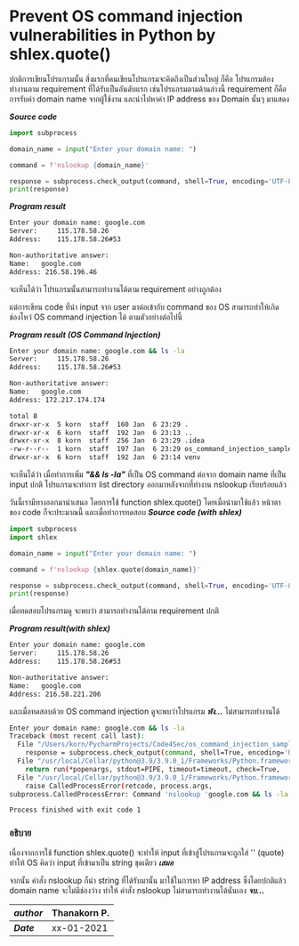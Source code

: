 # Prevent OS command injection vulnerabilities in Python by shlex.quote()

ปกติการเขียนโปรแกรมนั้น สิ่งแรกที่คนเขียนโปรแกรมจะคิดถึงเป็นส่วนใหญ่ ก็คือ โปรแกรมต้องทำงานตาม requirement ที่ได้รับเป็นอันดับแรก เช่นโปรแกรมตามด้านล่างนี้ requirement ก็คือการรับค่า domain name จากผู้ใช้งาน และนำไปหาค่า IP address ของ Domain นั้นๆ มาแสดง

***Source code***

```python
import subprocess

domain_name = input("Enter your domain name: ")

command = f'nslookup {domain_name}'

response = subprocess.check_output(command, shell=True, encoding='UTF-8')
print(response)
```

***Program result***

```sh
Enter your domain name: google.com
Server:		115.178.58.26
Address:	115.178.58.26#53

Non-authoritative answer:
Name:	google.com
Address: 216.58.196.46
```

จะเห็นได้ว่า โปรแกรมนั้นสามารถทำงานได้ตาม requirement อย่างถูกต้อง

แต่การเขียน code ที่นำ input จาก user มาต่อเข้ากับ command ของ OS สามารถทำให้เกิดช่องโหว่ OS command injection ได้ ตามตัวอย่างต่อไปนี้

***Program result (OS Command Injection)***

```sh
Enter your domain name: google.com && ls -la
Server:		115.178.58.26
Address:	115.178.58.26#53

Non-authoritative answer:
Name:	google.com
Address: 172.217.174.174

total 8
drwxr-xr-x  5 korn  staff  160 Jan  6 23:29 .
drwxr-xr-x  6 korn  staff  192 Jan  6 23:13 ..
drwxr-xr-x  8 korn  staff  256 Jan  6 23:29 .idea
-rw-r--r--  1 korn  staff  197 Jan  6 23:29 os_command_injection_sample.py
drwxr-xr-x  6 korn  staff  192 Jan  6 23:14 venv
```

จะเห็นได้ว่า เมื่อทำการเพิ่ม ***"&& ls -la"*** ที่เป็น OS command ต่อจาก domain name ที่เป็น input ปกติ โปรแกรมจะทำการ list directory ออกมาหลังจากที่ทำงาน nslookup เรียบร้อยแล้ว

วันนี้เรามีทางออกมานำเสนอ โดยการใช้ function shlex.quote() โดยเมื่อนำมาใช้แล้ว หน้าตาของ code ก็จะประมาณนี้
และเมื่อทำการทดสอบ 
***Source code (with shlex)***

```python
import subprocess
import shlex

domain_name = input("Enter your domain name: ")

command = f'nslookup {shlex.quote(domain_name)}'

response = subprocess.check_output(command, shell=True, encoding='UTF-8')
print(response)
```

เมื่อทดสอบโปรแกรมดู จะพบว่า สามารถทำงานได้ถาม requirement ปกติ

***Program result(with shlex)***

```sh
Enter your domain name: google.com
Server:		115.178.58.26
Address:	115.178.58.26#53

Non-authoritative answer:
Name:	google.com
Address: 216.58.221.206
```

และเมื่อทดสอบด้วย OS command injection ดูจะพบว่าโปรแกรม ***พัง...*** ไม่สามารถทำงานได้

```sh
Enter your domain name: google.com && ls -la
Traceback (most recent call last):
  File "/Users/korn/PycharmProjects/Code4Sec/os_command_injection_sample.py", line 7, in <module>
    response = subprocess.check_output(command, shell=True, encoding='UTF-8')
  File "/usr/local/Cellar/python@3.9/3.9.0_1/Frameworks/Python.framework/Versions/3.9/lib/python3.9/subprocess.py", line 420, in check_output
    return run(*popenargs, stdout=PIPE, timeout=timeout, check=True,
  File "/usr/local/Cellar/python@3.9/3.9.0_1/Frameworks/Python.framework/Versions/3.9/lib/python3.9/subprocess.py", line 524, in run
    raise CalledProcessError(retcode, process.args,
subprocess.CalledProcessError: Command 'nslookup 'google.com && ls -la'' returned non-zero exit status 1.

Process finished with exit code 1
```
### อธิบาย ### 

เนื่องจากการใช้ function shlex.quote() จะทำให้ input ที่เข้าสู่โปรแกรมจะถูกใส่ '' (quote) ทำให้ OS คิดว่า input ที่เข้ามาเป็น string ชุดเดียว ***เสมอ***

จากนั้น คำสั่ง nslookup ก็นำ string ที่ได้รับมานั้น มาใช้ในการหา IP address ซึ่งโดยปกติแล้ว domain name จะไม่มีช่องว่าง ทำให้ คำสั่ง nslookup ไม่สามารถทำงานได้นั่นเอง ***จบ...***


| ***author*** | Thanakorn P. |
| --- | --- |
| ***Date*** | xx-01-2021 |
